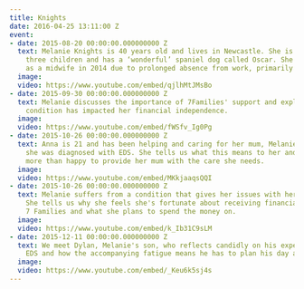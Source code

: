 ```yaml
---
title: Knights
date: 2016-04-25 13:11:00 Z
event:
- date: 2015-08-20 00:00:00.000000000 Z
  text: Melanie Knights is 40 years old and lives in Newcastle. She is married with
    three children and has a ‘wonderful’ spaniel dog called Oscar. She lost her job
    as a midwife in 2014 due to prolonged absence from work, primarily caused by arthritis.
  image: 
  video: https://www.youtube.com/embed/qjlhMtJMsBo
- date: 2015-09-30 00:00:00.000000000 Z
  text: Melanie discusses the importance of 7Families' support and explain how her
    condition has impacted her financial independence.
  image: 
  video: https://www.youtube.com/embed/fWSfv_Ig0Pg
- date: 2015-10-26 00:00:00.000000000 Z
  text: Anna is 21 and has been helping and caring for her mum, Melanie, ever since
    she was diagnosed with EDS. She tells us what this means to her and why she's
    more than happy to provide her mum with the care she needs.
  image: 
  video: https://www.youtube.com/embed/MKkjaaqsQQI
- date: 2015-10-26 00:00:00.000000000 Z
  text: Melanie suffers from a condition that gives her issues with her mobility.
    She tells us why she feels she's fortunate about receiving financial support from
    7 Families and what she plans to spend the money on.
  image: 
  video: https://www.youtube.com/embed/k_Ib31C9sLM
- date: 2015-12-11 00:00:00.000000000 Z
  text: We meet Dylan, Melanie's son, who reflects candidly on his experience with
    EDS and how the accompanying fatigue means he has to plan his day accordingly.
  image: 
  video: https://www.youtube.com/embed/_Keu6k5sj4s
---
```


